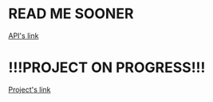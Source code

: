 <h1>READ ME SOONER</h1>
<p><a href="https://viacep.com.br/">API's link</a></p>
<h1>!!!PROJECT ON PROGRESS!!!</h1>

<p><a href="https://alencarleo.github.io/JS-SearchCEP/">Project's link</a></p>
